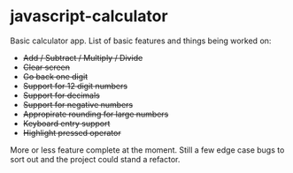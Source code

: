 # javascript-calculator

Basic calculator app. List of basic features and things being worked on:
- ~~Add / Subtract / Multiply / Divide~~
- ~~Clear screen~~
- ~~Go back one digit~~
- ~~Support for 12 digit numbers~~
- ~~Support for decimals~~
- ~~Support for negative numbers~~
- ~~Appropirate rounding for large numbers~~
- ~~Keyboard entry support~~
- ~~Highlight pressed operator~~


More or less feature complete at the moment. Still a few edge case bugs to 
sort out and the project could stand a refactor.
